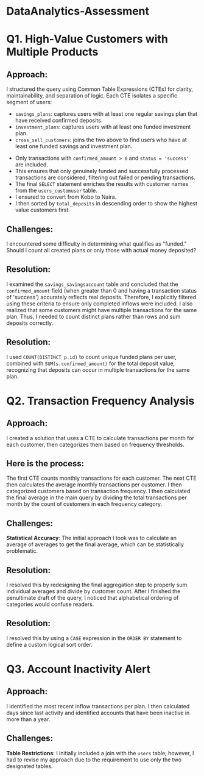 # DataAnalytics-Assessment

# Q1. High-Value Customers with Multiple Products

## Approach:
I structured the query using Common Table Expressions (CTEs) for clarity, maintainability, and separation of logic.
Each CTE isolates a specific segment of users:
* `savings_plans`: captures users with at least one regular savings plan that have received confirmed deposits.
* `investment_plans`: captures users with at least one funded investment plan.
* `cross_sell_customers`: joins the two above to find users who have at least one funded savings and investment plan.
- Only transactions with `confirmed_amount > 0` and `status = 'success'` are included.
- This ensures that only genuinely funded and successfully processed transactions are considered, filtering out failed or pending transactions.
- The final `SELECT` statement enriches the results with customer names from the `users_customuser` table.
- I ensured to convert from Kobo to Naira.
- I then sorted by `total_deposits` in descending order to show the highest value customers first.

## Challenges:
I encountered some difficulty in determining what qualifies as "funded."
Should I count all created plans or only those with actual money deposited?

## Resolution:
I examined the `savings_savingsaccount` table and concluded that the `confirmed_amount` field (when greater than 0 and having a transaction status of 'success') accurately reflects real deposits.
Therefore, I explicitly filtered using these criteria to ensure only completed inflows were included.
I also realized that some customers might have multiple transactions for the same plan.
Thus, I needed to count distinct plans rather than rows and sum deposits correctly.

## Resolution:
I used `COUNT(DISTINCT p.id)` to count unique funded plans per user, combined with `SUM(s.confirmed_amount)` for the total deposit value, recognizing that deposits can occur in multiple transactions for the same plan.

# Q2. Transaction Frequency Analysis

## Approach:
I created a solution that uses a CTE to calculate transactions per month for each customer, then categorizes them based on frequency thresholds.
## Here is the process:
The first CTE counts monthly transactions for each customer.
The next CTE then calculates the average monthly transactions per customer.
I then categorized customers based on transaction frequency.
I then calculated the final average in the main query by dividing the total transactions per month by the count of customers in each frequency category.

## Challenges:
**Statistical Accuracy**: The initial approach I took was to calculate an average of averages to get the final average, which can be statistically problematic.

## Resolution:
I resolved this by redesigning the final aggregation step to properly sum individual averages and divide by customer count.
After I finished the penultimate draft of the query, I noticed that alphabetical ordering of categories would confuse readers.

## Resolution:
I resolved this by using a `CASE` expression in the `ORDER BY` statement to define a custom logical sort order.

# Q3. Account Inactivity Alert

## Approach:
I identified the most recent inflow transactions per plan.
I then calculated days since last activity and identified accounts that have been inactive in more than a year.

## Challenges:
**Table Restrictions**: I initially included a join with the `users` table;
however, I had to revise my approach due to the requirement to use only the two designated tables.